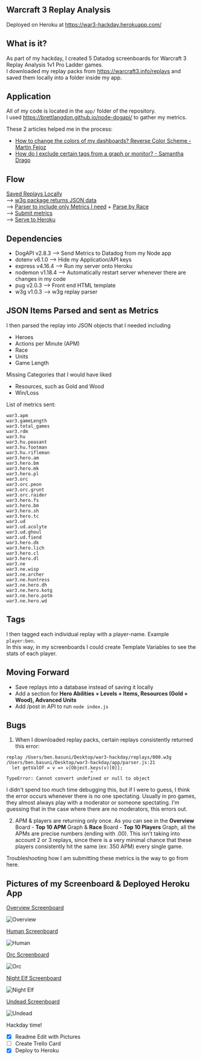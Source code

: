 ## Warcraft 3 Replay Analysis

Deployed on Heroku at https://war3-hackday.herokuapp.com/

## What is it? 
As part of my hackday, I created 5 Datadog screenboards for Warcraft 3 Replay Analysis 1v1 Pro Ladder games.  
I downloaded my replay packs from https://warcraft3.info/replays and saved them locally into a folder inside my app.

## Application
All of my code is located in the `app/` folder of the repository.   
I used https://brettlangdon.github.io/node-dogapi/ to gather my metrics.  

These 2 articles helped me in the process:  
- [How to change the colors of my dashboards? Reverse Color Scheme - Martin Fejoz](https://help.datadoghq.com/hc/en-us/articles/203345119-How-to-change-the-colors-of-my-dashboards-Reverse-Color-Scheme)  
- [How do I exclude certain tags from a graph or monitor? - Samantha Drago](https://help.datadoghq.com/hc/en-us/articles/204520129-How-do-I-exclude-certain-tags-from-a-graph-or-monitor-)

## Flow
[Saved Replays Locally](https://warcraft3.info/replays)   
--> [w3g package returns JSON data](https://www.npmjs.com/package/w3g)   
--> [Parser to include only Metrics I need](app/parser.js) + [Parse by Race](app/raceParser.js)  
--> [Submit metrics](app/index.js)  
--> [Serve to Heroku](app/server.js)

## Dependencies

- DogAPI v2.8.3 --> Send Metrics to Datadog from my Node app
- dotenv v6.1.0 --> Hide my Application/API keys
- express v4.16.4 --> Run my server onto Heroku
- nodemon v1.18.4 --> Automatically restart server whenever there are changes in my code
- pug v2.0.3 --> Front end HTML template
- w3g v1.0.3 --> w3g replay parser

## JSON Items Parsed and sent as Metrics
I then parsed the replay into JSON objects that I needed including
  - Heroes
  - Actions per Minute (APM)
  - Race
  - Units
  - Game Length

Missing Categories that I would have liked
  - Resources, such as Gold and Wood
  - Win/Loss

List of metrics sent:

```
war3.apm
war3.gameLength
war3.total_games
war3.rdm
war3.hu
war3.hu.peasant
war3.hu.footman
war3.hu.rifleman
war3.hero.am
war3.hero.bm
war3.hero.mk
war3.hero.pl
war3.orc
war3.orc.peon
war3.orc.grunt
war3.orc.raider
war3.hero.fs
war3.hero.bm
war3.hero.sh
war3.hero.tc
war3.ud
war3.ud.acolyte
war3.ud.ghoul
war3.ud.fiend
war3.hero.dk
war3.hero.lich
war3.hero.cl
war3.hero.dl
war3.ne
war3.ne.wisp
war3.ne.archer
war3.ne.huntress
war3.ne.hero.dh
war3.ne.hero.kotg
war3.ne.hero.potm
war3.ne.hero.wd
```

## Tags
I then tagged each individual replay with a player-name. Example `player:ben`.  
In this way, in my screenboards I could create Template Variables to see the stats of each player.

## Moving Forward
- Save replays into a database instead of saving it locally
- Add a section for **Hero Abilities + Levels + Items, Resources (Gold + Wood), Advanced Units**
- Add /post in API to run `node index.js`

## Bugs
1) When I downloaded replay packs, certain replays consistently returned this error:
```
replay /Users/ben.basuni/Desktop/war3-hackday/replays/000.w3g
/Users/ben.basuni/Desktop/war3-hackday/app/parser.js:21
  let getValOf = v => v[Object.keys(v)[0]];
                               ^
TypeError: Cannot convert undefined or null to object
```

I didn't spend too much time debugging this, but if I were to guess, I think the error occurs whenever there is no one spectating. Usually in pro games, they almost always play with a moderator or someone spectating. I'm guessing that in the case where there are no moderators, this errors out.

2) APM & players are returning only once. As you can see in the **Overview** Board - **Top 10 APM** Graph & **Race** Board - **Top 10 Players** Graph, all the APMs are precise numbers (ending with .00). This isn't taking into account 2 or 3 replays, since there is a very minimal chance that these players consistently hit the same (ex: 350 APM) every single game.

Troubleshooting how I am submitting these metrics is the way to go from here.

## Pictures of my Screenboard & Deployed Heroku App
[Overview Screenboard](https://p.datadoghq.com/sb/1727bc129-8ccfbfffa5514bab1bb14a9efc5f1f37)  

![Overview](images/overview.png)

[Human Screenboard](https://p.datadoghq.com/sb/1727bc129-bd5d0e942cb9c5b50ae25799cbb533fd)

![Human](images/human.png)

[Orc Screenboard](https://p.datadoghq.com/sb/1727bc129-d872d03e25757e6d16c25df8be77de38)

![Orc](images/orc.png)

[Night Elf Screenboard](https://p.datadoghq.com/sb/1727bc129-b388ec08c2835fbc6b897192e394be1f)

![Night Elf](images/night-elf.png)

[Undead Screenboard](https://p.datadoghq.com/sb/1727bc129-b1e02805e86a3e4ffbd930a03a19b5b7)

![Undead](images/undead.png)

Hackday time! 
- [x] Readme Edit with Pictures
- [ ] Create Trello Card
- [x] Deploy to Heroku
